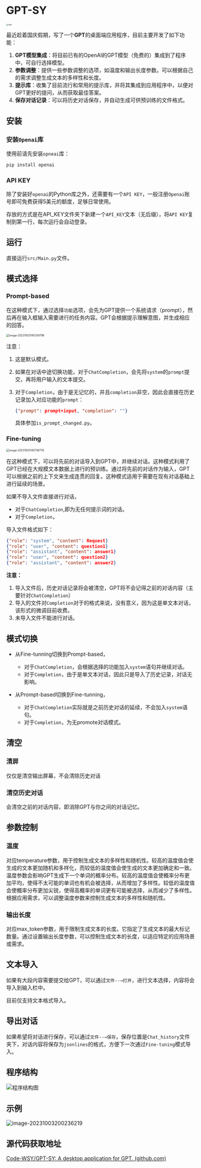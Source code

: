 # GPT-SY

<img src="http://sy0316.oss-cn-hangzhou.aliyuncs.com/img/logo_gptsy.png" alt="logo" style="zoom:33%;" />

最近趁着国庆假期，写了一个**GPT**的桌面端应用程序，目前主要开发了如下功能：

1. **GPT模型集成**：将目前已有的OpenAI的GPT模型（免费的）集成到了程序中，可自行选择模型。
2. **参数调整**：提供一些参数调整的选项，如温度和输出长度参数。可以根据自己的需求调整生成文本的多样性和长度。
3. **提示库**：收集了目前流行和常用的提示库，并将其集成到应用程序中，以便对GPT更好的提问，从而获取最佳答案。
4. **保存对话记录**：可以将历史对话保存，并自动生成可供预训练的文件格式。

## 安装

### 安装`Openai`库

使用前请先安装`opneai`库：

```python
pip install openai
```

### API KEY

除了安装好`openai`的Python库之外，还需要有一个`API KEY`，一般注册`Openai`账号即可免费获得5美元的额度，足够日常使用。

存放的方式是在API_KEY文件夹下新建一个`API_KEY`文本（无后缀），将`API KEY`复制到第一行，每次运行会自动登录。

## 运行

直接运行`src/Main.py`文件。

## 模式选择

### Prompt-based

在这种模式下，通过选择`功能`选项，会先为GPT提供一个系统请求（prompt），然后再在输入框输入需要进行的任务内容。GPT会根据提示理解意图，并生成相应的回答。

<img src="http://sy0316.oss-cn-hangzhou.aliyuncs.com/img/image-20231003145334796.png" alt="image-20231003145334796" style="zoom:50%;" />



注意：

1. 这是默认模式。

2. 如果在对话中途切换功能，对于`ChatCompletion`，会先将`system`的`prompt`提交，再将用户输入的文本提交。

3. 对于`Completion`，由于是无记忆的，并且`completion`非空，因此会直接在历史记录加入对应功能的`prompt`：

   ```json
   {"prompt": prompt+input, "completion": ""}
   ```

   具体参加`is_prompt_changed.py`。

   

### Fine-tuning

<img src="http://sy0316.oss-cn-hangzhou.aliyuncs.com/img/image-20231003145736776.png" alt="image-20231003145736776" style="zoom:50%;" />

在这种模式下，可以将先前的对话导入到GPT中，并继续对话。这种模式利用了GPT已经在大规模文本数据上进行的预训练。通过将先前的对话作为输入，GPT可以根据之前的上下文来生成连贯的回复。这种模式适用于需要在现有对话基础上进行延续的场景。

如果不导入文件直接进行对话，

- 对于`ChatCompletion`,即为无任何提示词的对话。
- 对于`Completion`，

导入文件格式如下：

```json
{"role": "system", "content": Request}
{"role": "user", "content": question1}
{"role": "assistant", "content": answer1}
{"role": "user", "content": question2}
{"role": "assistant", "content": answer2}
```

**注意：**

1. 导入文件后，历史对话记录将会被清空，GPT将不会记得之前的对话内容（主要针对`ChatCompletion`）
2. 导入的文件对`Completion`对于的格式来说，没有意义，因为这是单文本对话，该形式的微调目前收费。
3. 未导入文件不能进行对话。

## 模式切换

- 从Fine-tunning切换到Prompt-based，
  - 对于`ChatCompletion`，会根据选择的功能加入`system`语句并继续对话。
  - 对于`Completion`，由于是单文本对话，因此只是导入了历史记录，对话无影响。

- 从Prompt-based切换到Fine-tunning，
  - 对于`ChatCompletion`实际就是之前历史对话的延续，不会加入`system`语句。
  - 对于`Completion`，为无promote对话模式。

## 清空

### 清屏

仅仅是清空输出屏幕，不会清除历史对话

### 清空历史对话

会清空之前的对话内容，即消除GPT与你之间的对话记忆。

## 参数控制

### 温度

对应temperature参数，用于控制生成文本的多样性和随机性。较高的温度值会使生成的文本更加随机和多样化，而较低的温度值会使生成的文本更加确定和一致。温度参数会影响GPT生成下一个单词的概率分布。较高的温度值会使概率分布更加平均，使得不太可能的单词也有机会被选择，从而增加了多样性。较低的温度值会使概率分布更加尖锐，使得高概率的单词更有可能被选择，从而减少了多样性。根据应用需求，可以调整温度参数来控制生成文本的多样性和随机性。

### 输出长度

对应max_token参数，用于限制生成文本的长度。它指定了生成文本的最大标记数量。通过设置输出长度参数，可以控制生成文本的长度，以适应特定的应用场景或需求。

## 文本导入

如果有大段内容需要提交给GPT，可以通过`文件--→打开`，进行文本选择，内容将会导入到输入栏中。

目前仅支持文本格式导入。

## 导出对话

如果希望将对话进行保存，可以通过`文件--→保存`，保存位置是`Chat_history`文件夹下，对话内容将保存为`jsonlines`的格式，方便下一次通过`Fine-tuning`模式导入。

## **程序结构**

![程序结构图](http://sy0316.oss-cn-hangzhou.aliyuncs.com/img/程序结构图.png)

## 示例

![image-20231003200236219](http://sy0316.oss-cn-hangzhou.aliyuncs.com/img/image-20231003200236219.png)

## 源代码获取地址

[Code-WSY/GPT-SY: A desktop application for GPT. (github.com)](https://github.com/Code-WSY/GPT-SY)
